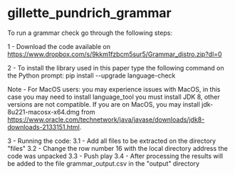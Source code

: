 # gillette_pundrich_grammar
To run a grammar check go through the following steps:

1 - Download the code available on https://www.dropbox.com/s/9kkm1fzbcm5sur5/Grammar_distro.zip?dl=0

2 - To install the library used in this paper type the following command on the Python prompt:
pip install --upgrade language-check

Note - For MacOS users: you may experience issues with MacOS, in this case you may need to install language_tool you must install JDK 8, other versions are not compatible. If you are on MacOS, you may install jdk-8u221-macosx-x64.dmg from https://www.oracle.com/technetwork/java/javase/downloads/jdk8-downloads-2133151.html.

3 - Running the code:
	3.1 - Add all files to be extracted on the directory "files"
	3.2 - Change the row number 16 with the local directory address the code was unpacked
	3.3 - Push play
	3.4 - After processing the results will be added to the file grammar_output.csv in the "output" directory
	



